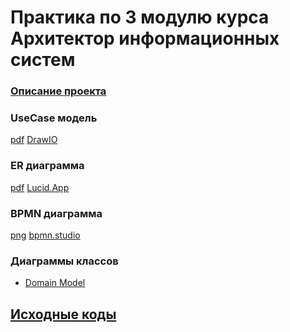 # Практика по 3 модулю курса Архитектор информационных систем

### [Описание проекта](SolutionInfo.md)

### UseCase модель
 [pdf](UseCase/Use%20Case%20модель%20процесса%20закупа%20оборудования.pdf) [DrawIO](https://drive.google.com/file/d/10fble6OpYkfgwgVsxxwJbjH2hwy24lnA/view?usp=sharing)

### ER диаграмма
 [pdf](ERDiagram/ER%20диаграмма%20процесса%20закупа%20оборудования.pdf) [Lucid.App](https://lucid.app/documents/view/4fee967d-d0a8-4543-849e-cbb16a168976)
 
### BPMN диаграмма
 [png](/BPMN/BPMN-Temp.png)  [bpmn.studio](https://bpmn.studio/s/M6bdZq3)
 
### Диаграммы классов
- [Domain Model](ClassDiagram/DomainModel.pdf)

## [Исходные коды](App/)
